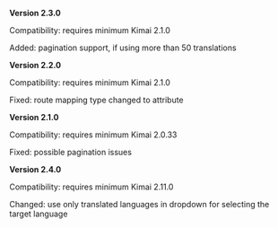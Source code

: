 **Version 2.3.0**

Compatibility: requires minimum Kimai 2.1.0

Added: pagination support, if using more than 50 translations

**Version 2.2.0**

Compatibility: requires minimum Kimai 2.1.0

Fixed: route mapping type changed to attribute

**Version 2.1.0**

Compatibility: requires minimum Kimai 2.0.33

Fixed: possible pagination issues

**Version 2.4.0**

Compatibility: requires minimum Kimai 2.11.0

Changed: use only translated languages in dropdown for selecting the target language

